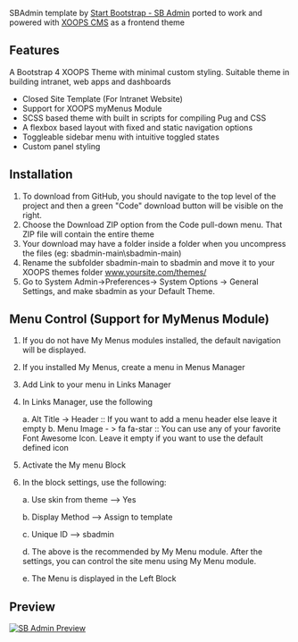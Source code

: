 SBAdmin template by [Start Bootstrap - SB Admin](https://startbootstrap.com/templates/sb-admin/) ported to work and powered with [XOOPS CMS](https://www.xoops.org/) as a frontend theme

## Features
A Bootstrap 4 XOOPS Theme with minimal custom styling. Suitable theme in building intranet, web apps and dashboards

- Closed Site Template (For Intranet Website)
- Support for XOOPS myMenus Module
- SCSS based theme with built in scripts for compiling Pug and CSS
- A flexbox based layout with fixed and static navigation options
- Toggleable sidebar menu with intuitive toggled states
- Custom panel styling

## Installation

1. To download from GitHub, you should navigate to the top level of the project and then a green "Code" download button will be visible on the right. 
2. Choose the Download ZIP option from the Code pull-down menu. That ZIP file will contain the entire theme
3. Your download may have a folder inside a folder when you uncompress the files (eg: sbadmin-main\sbadmin-main)
4. Rename the subfolder sbadmin-main to sbadmin and move it to your XOOPS themes folder www.yoursite.com/themes/
5. Go to System Admin->Preferences-> System Options -> General Settings, and make sbadmin as your Default Theme. 

## Menu Control (Support for MyMenus Module)

1. If you do not have My Menus modules installed, the default navigation will be displayed.
2. If you installed My Menus, create a menu in Menus Manager
3. Add Link to your menu in Links Manager
4. In Links Manager, use the following 
	
	a. Alt Title -> Header 
	:: If you want to add a menu header else leave it empty 
	b. Menu Image - > fa fa-star
	::  You can use any of your favorite Font Awesome Icon. Leave it empty if you want to use the default defined icon

3. Activate the My menu Block 
4. In the block settings, use the following:

	a. Use skin from theme —> Yes
	
	b. Display Method —> Assign to template
	
	c. Unique ID —> sbadmin
	
	d. The above is the recommended by My Menu module. After the settings, you can control the site menu using My Menu module.
	
	e. The Menu is displayed in the Left Block

	
## Preview

[![SB Admin Preview](https://startbootstrap.com/assets/img/screenshots/templates/sb-admin.png)](https://startbootstrap.github.io/startbootstrap-sb-admin/)

